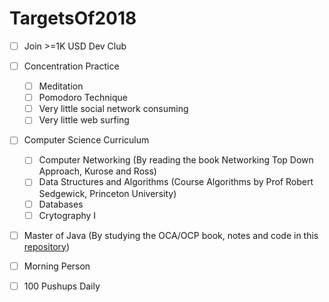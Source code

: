 # TargetsOf2018

* [ ] Join >=1K USD Dev Club

* [ ] Concentration Practice
    * [ ] Meditation
    * [ ] Pomodoro Technique
    * [ ] Very little social network consuming
    * [ ] Very little web surfing

* [ ] Computer Science Curriculum
    * [ ] Computer Networking (By reading the book Networking Top Down Approach, Kurose and Ross)
    * [ ] Data Structures and Algorithms (Course Algorithms by Prof Robert Sedgewick, Princeton University)
    * [ ] Databases
    * [ ] Crytography I
    
* [ ] Master of Java (By studying the OCA/OCP book, notes and code in this [repository](https://github.com/VanTamNguyen/LearningJava))

* [ ] Morning Person

* [ ] 100 Pushups Daily
